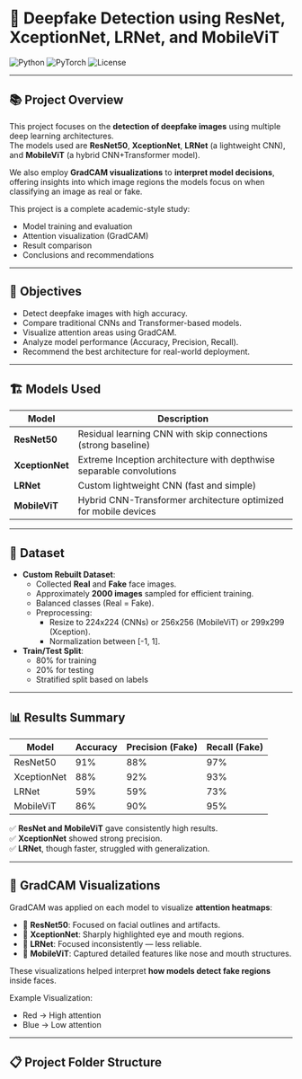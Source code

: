 # 🧠 Deepfake Detection using ResNet, XceptionNet, LRNet, and MobileViT

![Python](https://img.shields.io/badge/Python-3.8+-blue.svg)
![PyTorch](https://img.shields.io/badge/PyTorch-1.9+-red.svg)
![License](https://img.shields.io/badge/License-MIT-green.svg)

---

## 📚 Project Overview

This project focuses on the **detection of deepfake images** using multiple deep learning architectures.  
The models used are **ResNet50**, **XceptionNet**, **LRNet** (a lightweight CNN), and **MobileViT** (a hybrid CNN+Transformer model).

We also employ **GradCAM visualizations** to **interpret model decisions**, offering insights into which image regions the models focus on when classifying an image as real or fake.

This project is a complete academic-style study:
- Model training and evaluation
- Attention visualization (GradCAM)
- Result comparison
- Conclusions and recommendations

---

## 🎯 Objectives

- Detect deepfake images with high accuracy.
- Compare traditional CNNs and Transformer-based models.
- Visualize attention areas using GradCAM.
- Analyze model performance (Accuracy, Precision, Recall).
- Recommend the best architecture for real-world deployment.

---

## 🏗️ Models Used

| Model | Description |
|------|-------------|
| **ResNet50** | Residual learning CNN with skip connections (strong baseline) |
| **XceptionNet** | Extreme Inception architecture with depthwise separable convolutions |
| **LRNet** | Custom lightweight CNN (fast and simple) |
| **MobileViT** | Hybrid CNN-Transformer architecture optimized for mobile devices |

---

## 📂 Dataset

- **Custom Rebuilt Dataset**: 
  - Collected **Real** and **Fake** face images.
  - Approximately **2000 images** sampled for efficient training.
  - Balanced classes (Real = Fake).
  - Preprocessing:
    - Resize to 224x224 (CNNs) or 256x256 (MobileViT) or 299x299 (Xception).
    - Normalization between [-1, 1].
- **Train/Test Split**:
  - 80% for training
  - 20% for testing
  - Stratified split based on labels

---

## 📊 Results Summary

| Model         | Accuracy | Precision (Fake) | Recall (Fake) |
|---------------|----------|------------------|---------------|
| ResNet50      | 91%      | 88%               | 97%           |
| XceptionNet   | 88%      | 92%               | 93%           |
| LRNet         | 59%      | 59%               | 73%           |
| MobileViT     | 86%      | 90%               | 95%           |

✅ **ResNet and MobileViT** gave consistently high results.  
✅ **XceptionNet** showed strong precision.  
✅ **LRNet**, though faster, struggled with generalization.

---

## 🎨 GradCAM Visualizations

GradCAM was applied on each model to visualize **attention heatmaps**:

- 🔵 **ResNet50**: Focused on facial outlines and artifacts.
- 🔵 **XceptionNet**: Sharply highlighted eye and mouth regions.
- 🔵 **LRNet**: Focused inconsistently — less reliable.
- 🔵 **MobileViT**: Captured detailed features like nose and mouth structures.

These visualizations helped interpret **how models detect fake regions** inside faces.

Example Visualization:
- Red → High attention
- Blue → Low attention

---

## 📋 Project Folder Structure
